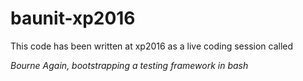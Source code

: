 # baunit-xp2016

This code has been written at xp2016 as a live coding session called 

_Bourne Again, bootstrapping a testing framework in bash_

